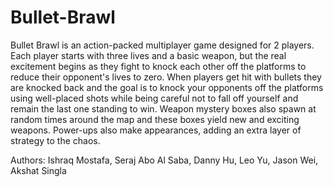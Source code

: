 # Bullet-Brawl

Bullet Brawl is an action-packed multiplayer game designed for 2 players. Each player starts with three lives and a basic weapon, but the real excitement begins as they fight to knock each other off the platforms to reduce their opponent's lives to zero. When players get hit with bullets they are knocked back and the goal is to knock your opponents off the platforms using well-placed shots while being careful not to fall off yourself and remain the last one standing to win. Weapon mystery boxes also spawn at random times around the map and these boxes yield new and exciting weapons. Power-ups also make appearances, adding an extra layer of strategy to the chaos. 

Authors: Ishraq Mostafa, Seraj Abo Al Saba, Danny Hu, Leo Yu, Jason Wei, Akshat Singla
